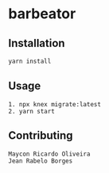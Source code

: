 # barbeator
## Installation

```bash
yarn install
```

## Usage

```
1. npx knex migrate:latest  
2. yarn start
```

## Contributing
```
Maycon Ricardo Oliveira
Jean Rabelo Borges
```
